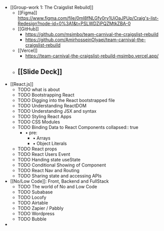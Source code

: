 - [[Group-work 1: The Craigslist Rebuild]]
	- [[Figma]] https://www.figma.com/file/0mI8fNLGfv0rv1UiOaJPUp/Craig's-list-Redesign?node-id=0%3A1&t=PSLWDZiPQZMtkZBA-0
	- [[GitHub]]
		- https://github.com/msimbo/team-carnival-the-craigslist-rebuild
		- https://github.com/AmirhosseinOlyaei/team-carnival-the-craigslist-rebuild
	- [[Vercel]]
		- https://team-carnival-the-craigslist-rebuild-msimbo.vercel.app/
	- [[Slide Deck]]
		-
- [[React.js]]
	- TODO what is about
	- TODO Bootstrapping React
	- TODO Digging into the React bootstrapped file
	- TODO Understanding ReactDOM
	- TODO Understanding JSX and syntax
	- TODO Styling React Apps
	- TODO CSS Modules
	- TODO Binding Data to React Components
	  collapsed:: true
		- • pre:
			- • Arrays
			- • Object Literals
	- TODO React props
	- TODO React Users Event
	- TODO Handing state useState
	- TODO Conditional Showing of Component
	- TODO React Nav and Routing
	- TODO Sharing state and accessing APIs
- [[No/Low Code]]: Front, Backend and FullStack
	- TODO The world of No and Low Code
	- TODO Subabase
	- TODO Locofy
	- TODO Airtable
	- TODO Zapier / Pabbly
	- TODO Wordpress
	- TODO Bubble
-